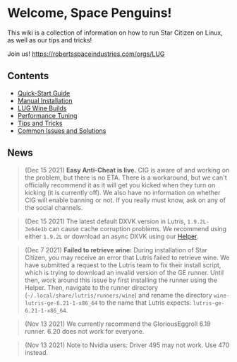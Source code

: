 # Welcome, Space Penguins!

This wiki is a collection of information on how to run Star Citizen on Linux, as well as our tips and tricks!

Join us! https://robertsspaceindustries.com/orgs/LUG

## Contents
* [Quick-Start Guide](https://github.com/starcitizen-lug/information-howtos/wiki/Quick-Start-Guide)
* [Manual Installation](https://github.com/starcitizen-lug/information-howtos/wiki/Manual-Installation)
* [LUG Wine Builds](https://github.com/starcitizen-lug/information-howtos/wiki/Wine-Builds-for-Star-Citizen)
* [Performance Tuning](https://github.com/starcitizen-lug/information-howtos/wiki/Performance-Tuning)
* [Tips and Tricks](https://github.com/starcitizen-lug/information-howtos/wiki/Tips-and-Tricks)
* [Common Issues and Solutions](https://github.com/starcitizen-lug/information-howtos/wiki/Common-Issues-and-Solutions)

## News

> (Dec 15 2021) **Easy Anti-Cheat is live.** CIG is aware of and working on the problem, but there is no ETA. There is a workaround, but we can't officially recommend it as it will get you kicked when they turn on kicking (it is currently off). We also have no information on whether CIG will enable banning or not. If you really must know, ask on any of the social channels.

> (Dec 15 2021) The latest default DXVK version in Lutris, `1.9.2L-3e64e1b` can cause cache corruption problems. We recommend using either `1.9.2L` or download an async DXVK using our [Helper](https://github.com/starcitizen-lug/lug-helper).

> (Dec 7 2021) **Failed to retrieve wine:** During installation of Star Citizen, you may receive an error that Lutris failed to retrieve wine.  We have submitted a request to the Lutris team to fix their install script, which is trying to download an invalid version of the GE runner.  Until then, work around this issue by first installing the runner using the Helper. Then, navigate to the runner directory (`~/.local/share/lutris/runners/wine`) and rename the directory `wine-lutris-ge-6.21-1-x86_64` to the name that Lutris expects: `lutris-ge-6.21-1-x86_64`.

> (Nov 13 2021) We currently recommend the GloriousEggroll 6.19 runner. 6.20 does not work for everyone.

> (Nov 13 2021) Note to Nvidia users: Driver 495 may not work. Use 470 instead.